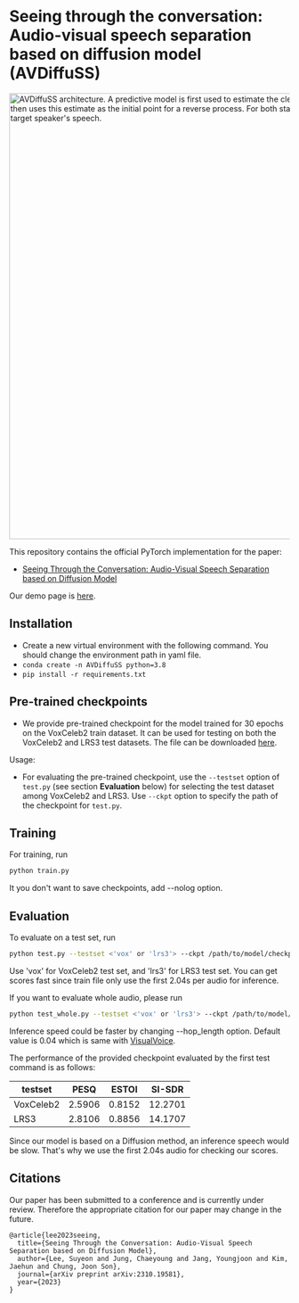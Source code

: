 # Seeing through the conversation: Audio-visual speech separation based on diffusion model (AVDiffuSS)

<img src="https://github.com/cyongong/AVDiffuSS_before/assets/83945744/68a42129-9230-46f6-9258-5c7a8a7140f9" width="800" alt="AVDiffuSS architecture. A predictive model is first used to estimate the clean speech. The following generative stage then uses this estimate as the initial point for a reverse process. For both stages, visual streams are used to extract the target speaker's speech.">


This repository contains the official PyTorch implementation for the paper:

- [Seeing Through the Conversation: Audio-Visual Speech Separation based on Diffusion Model](https://arxiv.org/abs/2310.19581)

Our demo page is [here](https://mmai.io/projects/avdiffuss/).

## Installation

- Create a new virtual environment with the following command. You should change the environment path in yaml file.
- `conda create -n AVDiffuSS python=3.8`
- `pip install -r requirements.txt`

## Pre-trained checkpoints

- We provide pre-trained checkpoint for the model trained for 30 epochs on the VoxCeleb2 train dataset. It can be used for testing on both the VoxCeleb2 and LRS3 test datasets. The file can be downloaded [here](https://drive.google.com/file/d/18nG5cydKwa-yWszqKy_1YpW2mY8QBfre/view?usp=sharing).

Usage:
- For evaluating the pre-trained checkpoint, use the `--testset` option of `test.py` (see section **Evaluation** below) for selecting the test dataset among VoxCeleb2 and LRS3. Use `--ckpt` option to specify the path of the checkpoint for `test.py`.

## Training

For training, run
```bash
python train.py 
```
It you don't want to save checkpoints, add --nolog option.

## Evaluation

To evaluate on a test set, run
```bash
python test.py --testset <'vox' or 'lrs3'> --ckpt /path/to/model/checkpoint --data_dir /path/to/test/data/directory
```
Use 'vox' for VoxCeleb2 test set, and 'lrs3' for LRS3 test set. You can get scores fast since train file only use the first 2.04s per audio for inference. 


If you want to evaluate whole audio, please run
```bash
python test_whole.py --testset <'vox' or 'lrs3'> --ckpt /path/to/model/checkpoint --data_dir /path/to/test/data/directory
```
Inference speed could be faster by changing --hop_length option. Default value is 0.04 which is same with [VisualVoice](https://github.com/facebookresearch/VisualVoice). 


The performance of the provided checkpoint evaluated by the first test command is as follows:

| testset | PESQ | ESTOI | SI-SDR|
|---------|------|-------|-------|
|VoxCeleb2|2.5906|0.8152 |12.2701|
|   LRS3  |2.8106|0.8856 |14.1707|

Since our model is based on a Diffusion method, an inference speech would be slow. That's why we use the first 2.04s audio for checking our scores. 

## Citations

Our paper has been submitted to a conference and is currently under review. Therefore the appropriate citation for our paper may change in the future.

```
@article{lee2023seeing,
  title={Seeing Through the Conversation: Audio-Visual Speech Separation based on Diffusion Model},
  author={Lee, Suyeon and Jung, Chaeyoung and Jang, Youngjoon and Kim, Jaehun and Chung, Joon Son},
  journal={arXiv preprint arXiv:2310.19581},
  year={2023}
}
```